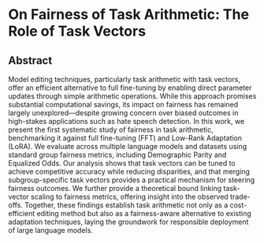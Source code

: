 # On Fairness of Task Arithmetic: The Role of Task Vectors

## Abstract

Model editing techniques, particularly task arithmetic with task vectors, offer an efficient alternative to full fine-tuning by enabling direct parameter updates through simple arithmetic operations. While this approach promises substantial computational savings, its impact on fairness has remained largely unexplored—despite growing concern over biased outcomes in high-stakes applications such as hate speech detection. In this work, we present the first systematic study of fairness in task arithmetic, benchmarking it against full fine-tuning (FFT) and Low-Rank Adaptation (LoRA). We evaluate across multiple language models and datasets using standard group fairness metrics, including Demographic Parity and Equalized Odds. Our analysis shows that task vectors can be tuned to achieve competitive accuracy while reducing disparities, and that merging subgroup-specific task vectors provides a practical mechanism for steering fairness outcomes. We further provide a theoretical bound linking task-vector scaling to fairness metrics, offering insight into the observed trade-offs. Together, these findings establish task arithmetic not only as a cost-efficient editing method but also as a fairness-aware alternative to existing adaptation techniques, laying the groundwork for responsible deployment of large language models.

